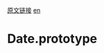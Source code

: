 <a href="https://developer.mozilla.org/zh-CN/docs/Web/JavaScript/Reference/Global_Objects/Date/prototype" target="_blank">原文链接</a>
<a href="https://developer.mozilla.org/en-US/docs/Web/JavaScript/Reference/Global_Objects/Date/prototype" target="_blank">en</a>

# Date.prototype